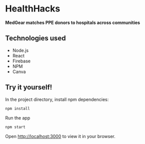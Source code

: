# HealthHacks
**MedGear matches PPE donors to hospitals across communities**

## Technologies used
* Node.js
* React
* Firebase
* NPM
* Canva

## Try it yourself!
In the project directory, install npm dependencies:

    npm install

Run the app

    npm start

Open [http://localhost:3000](http://localhost:3000) to view it in your browser.
